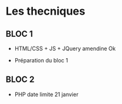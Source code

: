 # Les thecniques

## BLOC 1 

- HTML/CSS + JS + JQuery amendine Ok

- Préparation du bloc 1

## BLOC 2

- PHP date limite 21 janvier 